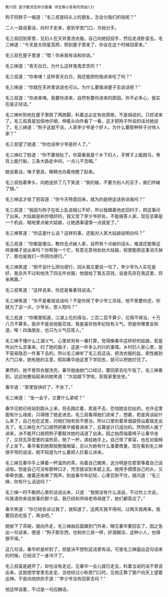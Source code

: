     第六回 竖子散流言非分是冀 书生推小恙有托而逃(3) 

   狗子将脖子一缩道：“毛三叔是码头上的朋友，怎会分我们的钱呢？”

   二人一路说着话，向村子走来，直到学堂门口，方始分手。

   毛三叔回到家里，见妇人在天井里洗衣服，自己向她招招手，然后走进卧室去。毛三婶道：“今天是太阳星高照，照到屋子里来了，你会在这个时候回家来。”

   毛三叔在屋子里道：“喂！你来我有话和你说。”

   毛三婶道：“青天白日，为什么这样鬼鬼祟祟的？”

   毛三叔道：“你来嗐！这样青天白日，我还能把你拖进来吃了吗？”

   毛三婶道：“你就在天井里说说也可以。为什么要我进屋子去说话呢？”

   毛三叔道：“你进来嗐。我要你进来，自然有要你进来的原因。你不必多心，我实在是正经话。”

   毛三婶听到他在屋子里跌了两跌脚，料着这必定有些原故，不是胡说的，只好进来了。毛三叔真是加倍地仔细，伸着头向外看了一看，这才把狗子所说的话对她说了。毛三婶道：“狗子这就不该，人家李少爷是个好人，为什么要那种样子对待人家？”

   毛三叔望了她道：“你也说李少爷是好人了。”

   毛三婶红了脸道：“你不要胡扯了。你莫看我是个乡下妇人，手臂子上能跑马，脊背上能行船，三条大路走中间，一点儿不含糊。”

   她说着话，嗓子更高，眼睛也向着他瞪了起来。

   毛三叔抱着拳头，向她连拱了几下笑道：“我的娘，不要为别人的豆子，我们炸破了锅。”

   毛三婶这才收了怒容道：“你今天特意回来，就为的是把这话告诉我吗？”

   毛三叔道：“我因为狗子在街上乱说相公不好，所以我跟着他走回村子，把这事问了出来。大姑娘是和你很好的，我又受了李少爷好处，不能报答人家。现在总算是一个机会，暗地里点破大姑娘，让她遇事谨慎一点就是了。”

   毛三婶笑道：“你这是什么话？这样的事，还能对人家大姑娘说明白吗？”

   毛三叔道：“你都是傻瓜，教你去点破人家，自然有个点破的话头，难道还能够这样直桶子说出来吗？你帮我一个忙，有意无意地劝劝大姑娘，假使能把这事消灭掉了，那也是我们一件阴功德行。”

   毛三婶笑道：“倒不谈什么阴功德行，回头我又要说一句了，李少爷为人实在是好，我总共不过和他洗了四五件衣服，他就给了我五百钱，说是先存在我这里，将来再算。”

   毛三叔笑道：“这样说来，你还是看着钱说话。”

   毛三婶笑道：“你不是看钱说话吗？不是你用了李少爷三吊钱，他不曾要你还，你就为了这一点，少爷长，恩人短吗？”

   毛三叔道：“你哪里知道，江湖上花的得当，三百二百不算少，花得不得当，十万八万不算多。我并不是说他能花钱，我是喜欢他年纪轻有义气。但是你哪里会知道。唉！四海朋友，也只为义气压死人。”

   毛三婶不懂什么江湖义气，心里却另有一番打算，觉得像春华这样好的姑娘，若是传出什么丑事来，扫了她的面子，这是一件多么扫兴的事情。乡村妇人家心里，是不容易隐忍一件事下去的。所以毛三婶听了毛三叔这话，把洗衣服的盆，索性搬到大门口来，她有她的主意，假如春华由这里下学回去，就可以把她拦住了。

   果然的，她不曾将衣服洗完，春华就由她门口经过，要回家去吃午饭了。毛三婶看到，远远地要站起来向她笑道：“大姑娘下学啦，到我家里坐坐。”

   春华道：“家里饭快好了，不坐了。”

   毛三婶道： “坐一会子，又要什么紧呢？”

   春华见她已经站到路头上来，将去路拦着，若是不去，恐怕她会拉扯的。也许这里面有什么缘故，只得随了她走进去。毛三叔看得她们进来了，想着，若是真谈起什么来了，自己也在这里，对她们怕有些不便当，所以口里衔着旱烟袋搭讪着就走出去了。毛三婶在大门口居然把春华接着进来了，总算是计已成功的。然而把人接了进来，决不能开口就把狗子要敲诈她的话道了出来。因之始而端着椅子让春华坐了，又将瓦茶壶里的温热茶，倒了一杯，递给她手上。自己带了笑容，也在对面椅子上坐下。春华看到她那般勉强相留，总以为她有什么事要商量，现在看到毛三婶很平常的说话，倒不知道为什么要把人拦着让进来。

   毛三婶见春华手上捧着一杯温热的茶，向着自己微笑，这分明是在那里等着自己说话啦。但是自己可没有那种口才，凭空就谈到本题上去。她用手摸摸自己的头，又牵牵衣服，接着还咳嗽了两声。到底春华年纪轻，心里忍耐不住，就问道：“毛三婶，你有什么话说吗？”

   毛三婶一时不敢把心里的话说出来，只道：“我倒没有什么话说，不过你上次说，叫我请你来说故事的那个话，我已经和师母老师母提了，她们都答应了。”

   春华笑道：“你已经告诉过我了，我知道了，这两天我不得闲，过两天我再来。我要回去吃饭了，再谈吧。”

   她放下了茶碗，就向外走，毛三婶由后面跟到门外来，眼见春华要回去了，因之急出一句话来，便道：“狗子那东西，也和你三叔一样，好酒糊涂，这种小人，也得罪不得。”

   这几句话，春华听是听到了，但是决不想到这话里有话。可是毛三婶逼出这句话来的时候，已经流了一身冷汗了。

   毛三叔虽是避开了，却也没有走远，见春华一会儿就已走去，料着当说的话不曾说出来。这就想学堂里去走走，当他经过小秋房门口时，见他正靠了窗户向天上望着出神，于是向他拱拱手道：“李少爷没有回家去吗？”

   他这样说着，不过是一句应酬话。

